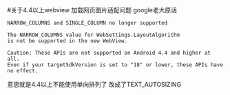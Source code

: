 #关于4.4以上webview 加载网页图片适配问题
google老大原话  

	NARROW_COLUMNS and SINGLE_COLUMN no longer supported
	
	The NARROW_COLUMNS value for WebSettings.LayoutAlgorithm 
	is not be supported in the new WebView.
	
	Caution: These APIs are not supported on Android 4.4 and higher at all. 
	Even if your targetSdkVersion is set to "18" or lower, these APIs have no effect.
意思就是4.4以上不能使用单向排列了 改成了TEXT_AUTOSIZING

